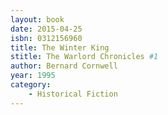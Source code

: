 ```yaml
---
layout: book
date: 2015-04-25
isbn: 0312156960
title: The Winter King 
stitle: The Warlord Chronicles #1
author: Bernard Cornwell
year: 1995
category:
    - Historical Fiction
---
```

